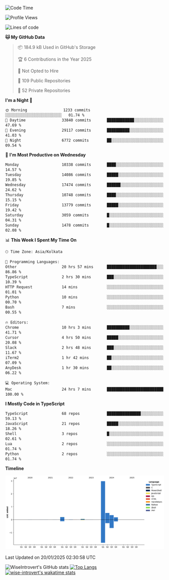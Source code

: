 <!--START_SECTION:waka-->
![Code Time](http://img.shields.io/badge/Code%20Time-2%2C135%20hrs%2027%20mins-blue)

![Profile Views](http://img.shields.io/badge/Profile%20Views-0-blue)

![Lines of code](https://img.shields.io/badge/From%20Hello%20World%20I%27ve%20Written-43.2%20million%20lines%20of%20code-blue)

**🐱 My GitHub Data** 

> 📦 184.9 kB Used in GitHub's Storage 
 > 
> 🏆 6 Contributions in the Year 2025
 > 
> 🚫 Not Opted to Hire
 > 
> 📜 109 Public Repositories 
 > 
> 🔑 52 Private Repositories 
 > 
**I'm a Night 🦉** 

```text
🌞 Morning                1233 commits        ░░░░░░░░░░░░░░░░░░░░░░░░░   01.74 % 
🌆 Daytime                33840 commits       ████████████░░░░░░░░░░░░░   47.69 % 
🌃 Evening                29117 commits       ██████████░░░░░░░░░░░░░░░   41.03 % 
🌙 Night                  6772 commits        ██░░░░░░░░░░░░░░░░░░░░░░░   09.54 % 
```
📅 **I'm Most Productive on Wednesday** 

```text
Monday                   10338 commits       ████░░░░░░░░░░░░░░░░░░░░░   14.57 % 
Tuesday                  14086 commits       █████░░░░░░░░░░░░░░░░░░░░   19.85 % 
Wednesday                17474 commits       ██████░░░░░░░░░░░░░░░░░░░   24.62 % 
Thursday                 10748 commits       ████░░░░░░░░░░░░░░░░░░░░░   15.15 % 
Friday                   13779 commits       █████░░░░░░░░░░░░░░░░░░░░   19.42 % 
Saturday                 3059 commits        █░░░░░░░░░░░░░░░░░░░░░░░░   04.31 % 
Sunday                   1478 commits        █░░░░░░░░░░░░░░░░░░░░░░░░   02.08 % 
```


📊 **This Week I Spent My Time On** 

```text
🕑︎ Time Zone: Asia/Kolkata

💬 Programming Languages: 
Other                    20 hrs 57 mins      ██████████████████████░░░   86.86 % 
TypeScript               2 hrs 30 mins       ███░░░░░░░░░░░░░░░░░░░░░░   10.39 % 
HTTP Request             14 mins             ░░░░░░░░░░░░░░░░░░░░░░░░░   01.01 % 
Python                   10 mins             ░░░░░░░░░░░░░░░░░░░░░░░░░   00.70 % 
Bash                     7 mins              ░░░░░░░░░░░░░░░░░░░░░░░░░   00.55 % 

🔥 Editors: 
Chrome                   10 hrs 3 mins       ██████████░░░░░░░░░░░░░░░   41.71 % 
Cursor                   4 hrs 50 mins       █████░░░░░░░░░░░░░░░░░░░░   20.08 % 
Slack                    2 hrs 48 mins       ███░░░░░░░░░░░░░░░░░░░░░░   11.67 % 
iTerm2                   1 hr 42 mins        ██░░░░░░░░░░░░░░░░░░░░░░░   07.09 % 
AnyDesk                  1 hr 30 mins        ██░░░░░░░░░░░░░░░░░░░░░░░   06.22 % 

💻 Operating System: 
Mac                      24 hrs 7 mins       █████████████████████████   100.00 % 
```

**I Mostly Code in TypeScript** 

```text
TypeScript               68 repos            ███████████████░░░░░░░░░░   59.13 % 
JavaScript               21 repos            █████░░░░░░░░░░░░░░░░░░░░   18.26 % 
Shell                    3 repos             █░░░░░░░░░░░░░░░░░░░░░░░░   02.61 % 
Lua                      2 repos             ░░░░░░░░░░░░░░░░░░░░░░░░░   01.74 % 
Python                   2 repos             ░░░░░░░░░░░░░░░░░░░░░░░░░   01.74 % 
```



**Timeline**

![Lines of Code chart](https://raw.githubusercontent.com/wise-introvert/wise-introvert/master/assets/bar_graph.png)


 Last Updated on 20/01/2025 02:30:58 UTC
<!--END_SECTION:waka-->

![WiseIntrovert's GitHub stats](https://github-readme-stats.vercel.app/api?username=wise-introvert&count_private=true&show_icons=true)
[![Top Langs](https://github-readme-stats.vercel.app/api/top-langs/?username=wise-introvert&langs_count=10)](https://github.com/anuraghazra/github-readme-stats)
[![wise-introvert's wakatime stats](https://github-readme-stats.vercel.app/api/wakatime?username=wiseintrovert)](https://github.com/anuraghazra/github-readme-stats)
